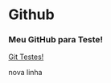 # Github

### Meu GitHub para Teste!

[Git Testes!](https://github.com/TiagoAFDS/git-test)

nova linha
